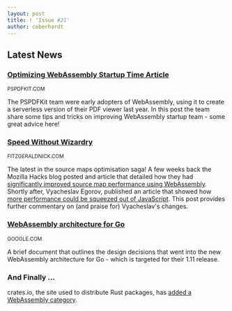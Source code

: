 ```yaml
---
layout: post
title: ! 'Issue #21'
author: ceberhardt
---
```


## Latest News

### [Optimizing WebAssembly Startup Time Article](https://pspdfkit.com/blog/2018/optimize-webassembly-startup-performance/)

<small>PSPDFKIT.COM</small>

The PSPDFKit team were early adopters of WebAssembly, using it to create a serverless version of their PDF viewer last year. In this post the team share some tips and tricks on improving WebAssembly startup team - some great advice here!

### [Speed Without Wizardry](http://fitzgeraldnick.com/2018/02/26/speed-without-wizardry.html)

<small>FITZGERALDNICK.COM</small>

The latest in the source maps optimisation saga! A few weeks back the Mozilla Hacks blog posted and article that detailed how they had [significantly improved source map performance using WebAssembly](https://hacks.mozilla.org/2018/01/oxidizing-source-maps-with-rust-and-webassembly/). Shortly after, Vyacheslav Egorov, published an article that showed how [more performance could be squeezed out of JavaScript](https://mrale.ph/blog/2018/02/03/maybe-you-dont-need-rust-to-speed-up-your-js.html). This post provides further commentary on (and praise for) Vyacheslav's changes.

### [WebAssembly architecture for Go](https://docs.google.com/document/d/131vjr4DH6JFnb-blm_uRdaC0_Nv3OUwjEY5qVCxCup4/edit#heading=h.mjo1bish3xni)

<small>GOOGLE.COM</small>

A brief document that outlines the design decisions that went into the new WebAssembly architecture for Go - which is targeted for their 1.11 release.

### And Finally ...

crates.io, the site used to distribute Rust packages, has [added a WebAssembly category](https://github.com/rust-lang/crates.io/pull/1269#issuecomment-369638823).
